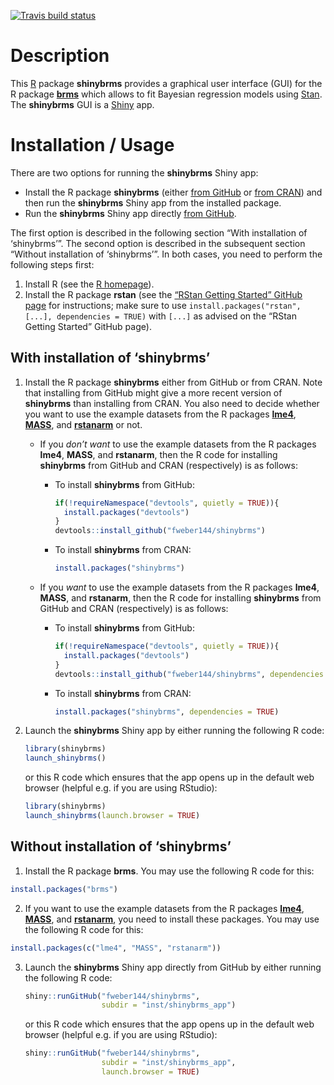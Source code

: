 
<!-- badges: start -->

[![Travis build
status](https://travis-ci.org/fweber144/shinybrms.svg?branch=master)](https://travis-ci.org/fweber144/shinybrms)
<!-- badges: end -->

# Description

This [R](https://www.R-project.org/) package **shinybrms** provides a
graphical user interface (GUI) for the R package
[**brms**](https://CRAN.R-project.org/package=brms) which allows to fit
Bayesian regression models using [Stan](https://mc-stan.org/). The
**shinybrms** GUI is a [Shiny](https://shiny.rstudio.com/) app.

# Installation / Usage

There are two options for running the **shinybrms** Shiny app:

  - Install the R package **shinybrms** (either [from
    GitHub](https://github.com/fweber144/shinybrms) or [from
    CRAN](https://CRAN.R-project.org/package=shinybrms)) and then run
    the **shinybrms** Shiny app from the installed package.
  - Run the **shinybrms** Shiny app directly [from
    GitHub](https://github.com/fweber144/shinybrms/tree/master/inst/shinybrms_app).

The first option is described in the following section “With
installation of ‘shinybrms’”. The second option is described in the
subsequent section “Without installation of ‘shinybrms’”. In both cases,
you need to perform the following steps first:

1.  Install R (see the [R homepage](https://www.R-project.org/)).
2.  Install the R package **rstan** (see the [“RStan Getting Started”
    GitHub
    page](https://github.com/stan-dev/rstan/wiki/RStan-Getting-Started)
    for instructions; make sure to use `install.packages("rstan", [...],
    dependencies = TRUE)` with `[...]` as advised on the “RStan Getting
    Started” GitHub page).

## With installation of ‘shinybrms’

1.  Install the R package **shinybrms** either from GitHub or from CRAN.
    Note that installing from GitHub might give a more recent version of
    **shinybrms** than installing from CRAN. You also need to decide
    whether you want to use the example datasets from the R packages
    [**lme4**](https://CRAN.R-project.org/package=lme4),
    [**MASS**](https://CRAN.R-project.org/package=MASS), and
    [**rstanarm**](https://CRAN.R-project.org/package=rstanarm) or not.
    
      - If you *don’t want* to use the example datasets from the R
        packages **lme4**, **MASS**, and **rstanarm**, then the R code
        for installing **shinybrms** from GitHub and CRAN (respectively)
        is as follows:
          - To install **shinybrms** from GitHub:
            
            ``` r
            if(!requireNamespace("devtools", quietly = TRUE)){
              install.packages("devtools")
            }
            devtools::install_github("fweber144/shinybrms")
            ```
        
          - To install **shinybrms** from CRAN:
            
            ``` r
            install.packages("shinybrms")
            ```
      - If you *want* to use the example datasets from the R packages
        **lme4**, **MASS**, and **rstanarm**, then the R code for
        installing **shinybrms** from GitHub and CRAN (respectively) is
        as follows:
          - To install **shinybrms** from GitHub:
            
            ``` r
            if(!requireNamespace("devtools", quietly = TRUE)){
              install.packages("devtools")
            }
            devtools::install_github("fweber144/shinybrms", dependencies = TRUE)
            ```
        
          - To install **shinybrms** from CRAN:
            
            ``` r
            install.packages("shinybrms", dependencies = TRUE)
            ```

2.  Launch the **shinybrms** Shiny app by either running the following R
    code:
    
    ``` r
    library(shinybrms)
    launch_shinybrms()
    ```
    
    or this R code which ensures that the app opens up in the default
    web browser (helpful e.g. if you are using RStudio):
    
    ``` r
    library(shinybrms)
    launch_shinybrms(launch.browser = TRUE)
    ```

## Without installation of ‘shinybrms’

1.  Install the R package **brms**. You may use the following R code for
    this:

<!-- end list -->

``` r
install.packages("brms")
```

2.  If you want to use the example datasets from the R packages
    [**lme4**](https://CRAN.R-project.org/package=lme4),
    [**MASS**](https://CRAN.R-project.org/package=MASS), and
    [**rstanarm**](https://CRAN.R-project.org/package=rstanarm), you
    need to install these packages. You may use the following R code for
    this:

<!-- end list -->

``` r
install.packages(c("lme4", "MASS", "rstanarm"))
```

3.  Launch the **shinybrms** Shiny app directly from GitHub by either
    running the following R code:
    
    ``` r
    shiny::runGitHub("fweber144/shinybrms",
                     subdir = "inst/shinybrms_app")
    ```
    
    or this R code which ensures that the app opens up in the default
    web browser (helpful e.g. if you are using RStudio):
    
    ``` r
    shiny::runGitHub("fweber144/shinybrms",
                     subdir = "inst/shinybrms_app",
                     launch.browser = TRUE)
    ```
